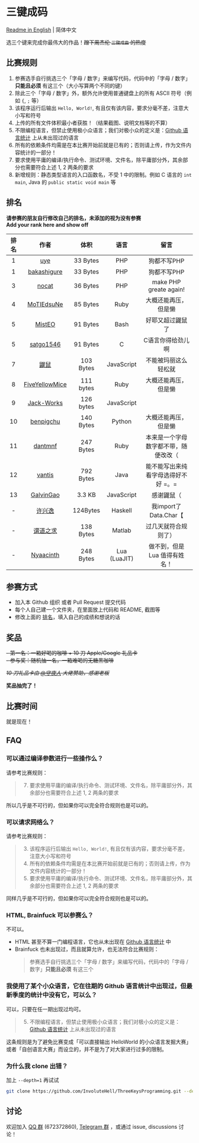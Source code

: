 # 三键成码

[Readme in English](README-EN.md) | 简体中文

选三个键来完成你最伟大的作品！~~蹭下周杰伦 `三键成曲` 的热度~~

## 比赛规则

1. 参赛选手自行挑选三个「字母 / 数字」来编写代码，代码中的「字母 / 数字」**只能且必须** 有这三个（大小写算两个不同的键）
2. 除此三个「字母 / 数字」外，额外允许使用普通键盘上的所有 ASCII 符号（例如 `{`, `;` 等）
3. 该程序运行后输出 `Hello, World!`, 有且仅有该内容，要求分毫不差，注意大小写和符号
4. 上传的所有文件体积最小者获胜！（结果截图、说明文档等的不算）
5. 不限编程语言，但禁止使用极小众语言；我们对极小众的定义是：[Github 语言统计](https://madnight.github.io/githut/#/pull_requests/2022/1) 上从未出现过的语言
6. 所有的依赖条件均需是在本比赛开始前就是已有的；否则请上传，作为文件内容统计的一部分！
7. 要求使用平庸的编译/执行命令、测试环境、文件名，除平庸部分外，其余部分也需要符合上述 1, 2 两条的要求
8. 新增规则：静态类型语言的入口函数名，不受 1 中的限制。例如 C 语言的 `int main`, Java 的 `public static void main` 等

## 排名

**请参赛的朋友自行修改自己的排名，未添加的视为没有参赛**  
**Add your rank here and show off**

| 排名 |                             作者                             |   体积    |       语言       |  留言 |
| :--: | :----------------------------------------------------------: | :-------: | :--------------: | :--------------: |
|  1   | [uye](https://github.com/InvoluteHell/ThreeKeysProgramming/tree/master/uye/) |  33 Bytes  |       PHP        | 狗都不写PHP |
|  1   | [bakashigure](https://github.com/InvoluteHell/ThreeKeysProgramming/tree/master/bakashigure) |  33 Bytes  |       PHP        | 狗都不写PHP |
|  3   | [nocat](https://github.com/InvoluteHell/ThreeKeysProgramming/tree/master/nocat) |  36 Bytes  |       PHP        | make PHP greate again!|
|  4   | [MoTIEdsuNe](https://github.com/InvoluteHell/ThreeKeysProgramming/tree/master/MoTIEdsuNe)| 85 Bytes | Ruby | 大概还能再压，但是懒 |
|  5   | [MistEO](https://github.com/InvoluteHell/ThreeKeysProgramming/tree/master/misteo) |  91 Bytes  |       Bash        | 好耶又超过鼹鼠了 |
|  5   | [satgo1546](https://github.com/InvoluteHell/ThreeKeysProgramming/tree/master/satgo1546) |  91 Bytes  | C | C语言你得给劲儿啊 |
|  7   | [鼹鼠](https://github.com/InvoluteHell/ThreeKeysProgramming/tree/master/%E9%BC%B9%E9%BC%A0) |  103 Bytes  |       JavaScript        | 不能被玛丽这么轻松就 |
|  8   | [FiveYellowMice](https://github.com/InvoluteHell/ThreeKeysProgramming/tree/master/FiveYellowMice) |  111 bytes  |     Ruby     |  大概还能再压，但是懒 |
|  9   | [Jack-Works](https://github.com/InvoluteHell/ThreeKeysProgramming/tree/master/Jack-Works) |  126 bytes  |       JavaScript        |  |
|  10  | [benpigchu](https://github.com/InvoluteHell/ThreeKeysProgramming/tree/master/benpigchu) |  140 Bytes  |       Python        | 大概还能再压，但是懒 |
|  11  | [dantmnf](https://github.com/InvoluteHell/ThreeKeysProgramming/tree/master/dantmnf) |  247 Bytes  |       Ruby        | 本来是一个字母数字都不带，随便改改（ |
|  12  | [vantis](https://github.com/InvoluteHell/ThreeKeysProgramming/tree/master/vantis) | 792 Bytes | Java | 能不能写出来纯看字母选得好不好 =。= |
|  13  | [GalvinGao](https://github.com/InvoluteHell/ThreeKeysProgramming/tree/master/GalvinGao) |  3.3 KB  |       JavaScript        | 感谢鼹鼠（ |
|  -   | [许兴逸](https://github.com/InvoluteHell/ThreeKeysProgramming/tree/master/%E8%AE%B8%E5%85%B4%E9%80%B8) | 124Bytes | Haskell | 我import了Data.Char【
|  -   | [谓道之求](https://github.com/InvoluteHell/ThreeKeysProgramming/tree/master/%E8%B0%93%E9%81%93%E4%B9%8B%E6%B1%82) |  138 Bytes |       Matlab        |   过几天就符合规则了） |
|  -   | [Nyaacinth](https://github.com/InvoluteHell/ThreeKeysProgramming/tree/master/Nyaacinth) |  248 Bytes |       Lua (LuaJIT)        |   做不到，但是 Lua 值得有姓名！ |

## 参赛方式

- 加入本 Github 组织 或者 Pull Request 提交代码
- 每个人自己建一个文件夹，在里面放上代码和 README, 截图等
- 修改上面的 [排名](#排名)，填入自己的成绩和想说的话

## 奖品

~~- 第一名：一箱好喝的咖啡 + 10 刀 Apple/Google 礼品卡~~  
~~- 参与奖：随机抽一名，一箱难喝的无糖黑咖啡~~

~~_10 刀礼品卡由 [@守夜人](https://github.com/nvkou) 大佬赞助，感谢老板_~~

**奖品抽完了！**

## 比赛时间

就是现在！

## FAQ

### 可以通过编译参数进行一些操作么？

请参考比赛规则：

> 7. 要求使用平庸的编译/执行命令、测试环境、文件名，除平庸部分外，其余部分也需要符合上述 1, 2 两条的要求

所以几乎是不可行的，但如果你可以完全符合规则也是可以的。

### 可以请求网络么？

请参考比赛规则：

> 3. 该程序运行后输出 `Hello, World!`, 有且仅有该内容，要求分毫不差，注意大小写和符号
> 6. 所有的依赖条件均需是在本比赛开始前就是已有的；否则请上传，作为文件内容统计的一部分！
> 7. 要求使用平庸的编译/执行命令、测试环境、文件名，除平庸部分外，其余部分也需要符合上述 1, 2 两条的要求

同样几乎是不可行的，但如果你可以完全符合规则也是可以的。

### HTML, Brainfuck 可以参赛么？

不可以。

- HTML 甚至不算一门编程语言，它也从未出现在 [Github 语言统计](https://madnight.github.io/githut/#/pull_requests/2022/1) 中
- Brainfuck 也未出现过，而且就算允许，也无法符合比赛规则：  
  > 参赛选手自行挑选三个「字母 / 数字」来编写代码，代码中的「字母 / 数字」**只能且必须** 有这三个

### 我使用了某个小众语言，它在往期的 Github 语言统计中出现过，但最新季度的统计中没有它，可以么？

可以，只要在任一期出现过均可。

> 5. 不限编程语言，但禁止使用极小众语言；我们对极小众的定义是：[Github 语言统计](https://madnight.github.io/githut/#/pull_requests/2022/1) 上从未出现过的语言

这条规则是为了避免比赛变成「可以直接输出 HelloWorld 的小众语言发掘大赛」或者「自创语言大赛」而设立的，并不是为了对大家进行过多的限制。

### 为什么我 clone 出错？

加上 `--depth=1` 再试试

```bash
git clone https://github.com/InvoluteHell/ThreeKeysProgramming.git --depth=1
```

## 讨论

欢迎加入 [QQ 群](https://jq.qq.com/?_wv=1027&k=8aBWumWU) (672372860), [Telegram 群](https://t.me/+NjDljiDRrpI4NTU1) ，或通过 issue, discussions 讨论！
